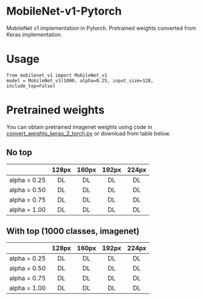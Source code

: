 # MobileNet-v1-Pytorch
MobileNet v1 implementation in Pytorch. Pretrained weights converted from Keras implementation.

# Usage

```
from mobilenet_v1 import MobileNet_v1
model = MobileNet_v1(1000, alpha=0.25, input_size=128, include_top=False)
```

# Pretrained weights

You can obtain pretrained imagenet weights using code in [convert_weights_keras_2_torch.py](https://github.com/ZFTurbo/MobileNet-v1-Pytorch/blob/master/convert_weights_keras_2_torch.py) or download from table below.

## No top

|  | 128px | 160px | 192px | 224px |
| ------------- | :---: | :---: | :---: | :---: |
| alpha = 0.25  | DL | DL | DL | DL |
| alpha = 0.50  | DL | DL | DL | DL |
| alpha = 0.75  | DL | DL | DL | DL |
| alpha = 1.00  | DL | DL | DL | DL |

## With top (1000 classes, imagenet)

|  | 128px | 160px | 192px | 224px |
| ------------- | :---: | :---: | :---: | :---: |
| alpha = 0.25  | DL | DL | DL | DL |
| alpha = 0.50  | DL | DL | DL | DL |
| alpha = 0.75  | DL | DL | DL | DL |
| alpha = 1.00  | DL | DL | DL | DL |


